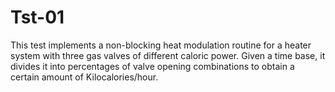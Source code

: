 # Tst-01
This test implements a non-blocking heat modulation routine for a heater system with three gas valves of different caloric power. Given a time base, it divides it into percentages of valve opening combinations to obtain a certain amount of Kilocalories/hour.
